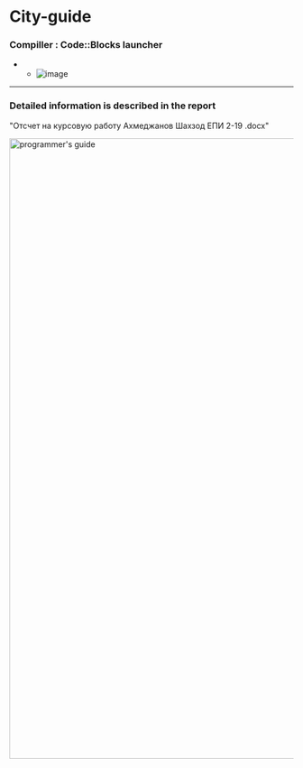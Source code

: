 # City-guide

### Compiller : Code::Blocks launcher 

- 
  - ![image](https://user-images.githubusercontent.com/80168982/162807799-40308402-3cf9-4811-a0d4-f525c1e7dbe8.png)

---
### Detailed information is described in the report
"Отсчет на курсовую работу Ахмеджанов Шахзод ЕПИ 2-19 .docx"

<img src="https://user-images.githubusercontent.com/80168982/162351423-fff8002d-b0c8-47a9-ac2c-2773cdf893a4.png" alt="programmer's guide" width="1100">

